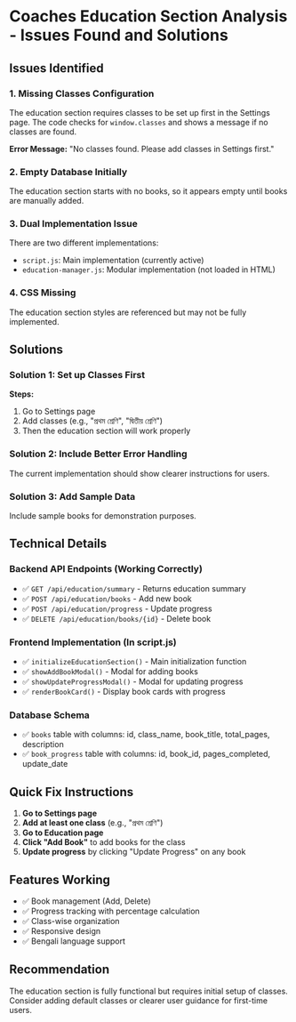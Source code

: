 # Coaches Education Section Analysis - Issues Found and Solutions

## Issues Identified

### 1. **Missing Classes Configuration**
The education section requires classes to be set up first in the Settings page. The code checks for `window.classes` and shows a message if no classes are found.

**Error Message:** "No classes found. Please add classes in Settings first."

### 2. **Empty Database Initially**
The education section starts with no books, so it appears empty until books are manually added.

### 3. **Dual Implementation Issue**
There are two different implementations:
- `script.js`: Main implementation (currently active)
- `education-manager.js`: Modular implementation (not loaded in HTML)

### 4. **CSS Missing**
The education section styles are referenced but may not be fully implemented.

## Solutions

### Solution 1: Set up Classes First
**Steps:**
1. Go to Settings page
2. Add classes (e.g., "প্রথম শ্রেণি", "দ্বিতীয় শ্রেণি")
3. Then the education section will work properly

### Solution 2: Include Better Error Handling
The current implementation should show clearer instructions for users.

### Solution 3: Add Sample Data
Include sample books for demonstration purposes.

## Technical Details

### Backend API Endpoints (Working Correctly)
- ✅ `GET /api/education/summary` - Returns education summary
- ✅ `POST /api/education/books` - Add new book
- ✅ `POST /api/education/progress` - Update progress
- ✅ `DELETE /api/education/books/{id}` - Delete book

### Frontend Implementation (In script.js)
- ✅ `initializeEducationSection()` - Main initialization function
- ✅ `showAddBookModal()` - Modal for adding books
- ✅ `showUpdateProgressModal()` - Modal for updating progress
- ✅ `renderBookCard()` - Display book cards with progress

### Database Schema
- ✅ `books` table with columns: id, class_name, book_title, total_pages, description
- ✅ `book_progress` table with columns: id, book_id, pages_completed, update_date

## Quick Fix Instructions

1. **Go to Settings page**
2. **Add at least one class** (e.g., "প্রথম শ্রেণি")
3. **Go to Education page**
4. **Click "Add Book"** to add books for the class
5. **Update progress** by clicking "Update Progress" on any book

## Features Working
- ✅ Book management (Add, Delete)
- ✅ Progress tracking with percentage calculation
- ✅ Class-wise organization
- ✅ Responsive design
- ✅ Bengali language support

## Recommendation
The education section is fully functional but requires initial setup of classes. Consider adding default classes or clearer user guidance for first-time users.